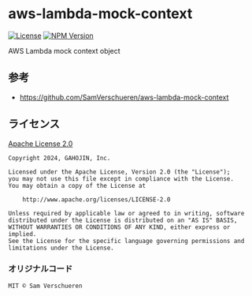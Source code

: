 # aws-lambda-mock-context

[![License](https://img.shields.io/badge/License-Apache%202.0-blue.svg)](https://opensource.org/licenses/Apache-2.0)
[![NPM Version](https://img.shields.io/npm/v/%40gahojin-inc%2Faws-lambda-mock-context?activeTab=versions)](https://www.npmjs.com/package/@gahojin-inc/aws-lambda-mock-context)

AWS Lambda mock context object


## 参考

- https://github.com/SamVerschueren/aws-lambda-mock-context

## ライセンス

[Apache License 2.0](https://www.apache.org/licenses/LICENSE-2.0)

```
Copyright 2024, GAHOJIN, Inc.

Licensed under the Apache License, Version 2.0 (the "License");
you may not use this file except in compliance with the License.
You may obtain a copy of the License at

    http://www.apache.org/licenses/LICENSE-2.0

Unless required by applicable law or agreed to in writing, software
distributed under the License is distributed on an "AS IS" BASIS,
WITHOUT WARRANTIES OR CONDITIONS OF ANY KIND, either express or implied.
See the License for the specific language governing permissions and
limitations under the License.
```

### オリジナルコード

```
MIT © Sam Verschueren
```

